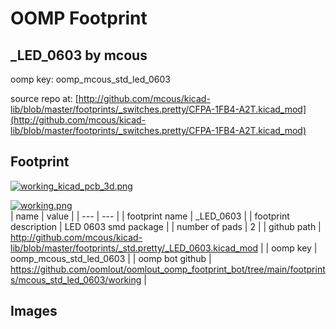 # OOMP Footprint  
## _LED_0603  by mcous  
  
oomp key: oomp_mcous_std_led_0603  
  
source repo at: [http://github.com/mcous/kicad-lib/blob/master/footprints/_switches.pretty/CFPA-1FB4-A2T.kicad_mod](http://github.com/mcous/kicad-lib/blob/master/footprints/_switches.pretty/CFPA-1FB4-A2T.kicad_mod)  
## Footprint  
  
[![working_kicad_pcb_3d.png](working_kicad_pcb_3d_600.png)](working_kicad_pcb_3d.png)  
  
[![working.png](working_600.png)](working.png)  
| name | value | 
| --- | --- | 
| footprint name | _LED_0603 | 
| footprint description | LED 0603 smd package | 
| number of pads | 2 | 
| github path | http://github.com/mcous/kicad-lib/blob/master/footprints/_std.pretty/_LED_0603.kicad_mod | 
| oomp key | oomp_mcous_std_led_0603 | 
| oomp bot github | https://github.com/oomlout/oomlout_oomp_footprint_bot/tree/main/footprints/mcous_std_led_0603/working | 
## Images  

